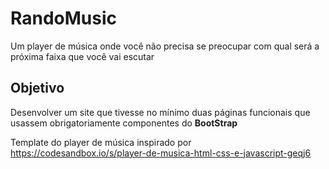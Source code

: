 # RandoMusic
Um player de música onde você não precisa se preocupar com qual será a próxima faixa que você vai escutar

## Objetivo
Desenvolver um site que tivesse no mínimo duas páginas funcionais que usassem obrigatoriamente componentes do **BootStrap**

Template do player de música inspirado por https://codesandbox.io/s/player-de-musica-html-css-e-javascript-geqj6
